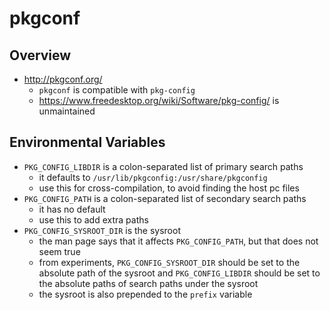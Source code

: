 pkgconf
=======

## Overview

- <http://pkgconf.org/>
  - `pkgconf` is compatible with `pkg-config`
  - <https://www.freedesktop.org/wiki/Software/pkg-config/> is unmaintained

## Environmental Variables

- `PKG_CONFIG_LIBDIR` is a colon-separated list of primary search paths
  - it defaults to `/usr/lib/pkgconfig:/usr/share/pkgconfig`
  - use this for cross-compilation, to avoid finding the host pc files
- `PKG_CONFIG_PATH` is a colon-separated list of secondary search paths
  - it has no default
  - use this to add extra paths
- `PKG_CONFIG_SYSROOT_DIR` is the sysroot
  - the man page says that it affects `PKG_CONFIG_PATH`, but that does not
    seem true
  - from experiments, `PKG_CONFIG_SYSROOT_DIR` should be set to the absolute
    path of the sysroot and `PKG_CONFIG_LIBDIR` should be set to the absolute
    paths of search paths under the sysroot
  - the sysroot is also prepended to the `prefix` variable
